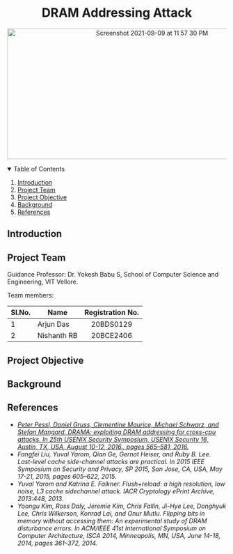 <h1 align="center"> DRAM Addressing Attack </h1>

<p align="center">
  <a href="https://github.com/arjundas1/DRAM-Addressing-Attack">
    <img alt="Screenshot 2021-09-09 at 11 57 30 PM" src="https://media.geeksforgeeks.org/wp-content/uploads/20200501212758/DRAM1.png" width="650" height="300">
  </a>
</p>

<details open="open">
  <summary>Table of Contents</summary>
  <ol>
    <li><a href="#introduction">Introduction</a></li>
    <li><a href="#project-team">Project Team</a></li>
    <li><a href="#project-objective">Project Objective</a></li>
    <li><a href="#background">Background</a></li>
    <li><a href="#references">References</a></li>
  </ol>
</details>

## Introduction


## Project Team
Guidance Professor: Dr. Yokesh Babu S, School of Computer Science and Engineering, VIT Vellore.

Team members:

|Sl.No. | Name  | Registration No. |
|-| ------------- |:-------------:|
|1|   Arjun Das      | 20BDS0129     |
|2| Nishanth RB      | 20BCE2406     |



## Project Objective



## Background



## References
- [_Peter Pessl, Daniel Gruss, Clementine Maurice, Michael Schwarz, and Stefan Mangard. DRAMA: exploiting DRAM addressing for cross-cpu attacks. In 25th USENIX Security Symposium, USENIX Security 16, Austin, TX, USA, August 10-12, 2016., pages 565–581, 2016._](https://github.com/arjundas1/DRAM-Addressing-Attack/blob/main/References/DRAMA-%20exploiting%20DRAM%20addressing%20for%20cross-cpu%20attacks.pdf)
- _Fangfei Liu, Yuval Yarom, Qian Ge, Gernot Heiser, and Ruby B. Lee. Last-level cache side-channel attacks are practical. In 2015 IEEE Symposium on Security and Privacy, SP 2015, San Jose, CA, USA, May 17-21, 2015, pages 605–622, 2015._
- _Yuval Yarom and Katrina E. Falkner. Flush+reload: a high resolution, low noise, L3 cache sidechannel attack. IACR Cryptology ePrint Archive, 2013:448, 2013._ 
- _Yoongu Kim, Ross Daly, Jeremie Kim, Chris Fallin, Ji-Hye Lee, Donghyuk Lee, Chris Wilkerson, Konrad Lai, and Onur Mutlu. Flipping bits in memory without accessing them: An experimental study of DRAM disturbance errors. In ACM/IEEE 41st International Symposium on Computer Architecture, ISCA 2014, Minneapolis, MN, USA, June 14-18, 2014, pages 361–372, 2014._
